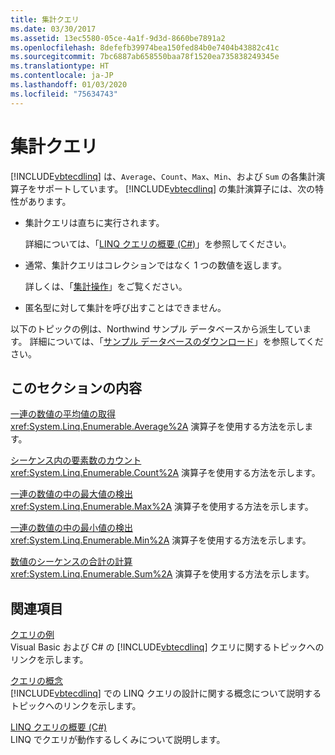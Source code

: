 ```yaml
---
title: 集計クエリ
ms.date: 03/30/2017
ms.assetid: 13ec5580-05ce-4a1f-9d3d-8660be7891a2
ms.openlocfilehash: 8defefb39974bea150fed84b0e7404b43882c41c
ms.sourcegitcommit: 7bc6887ab658550baa78f1520ea735838249345e
ms.translationtype: HT
ms.contentlocale: ja-JP
ms.lasthandoff: 01/03/2020
ms.locfileid: "75634743"
---
```

# <a name="aggregate-queries"></a>集計クエリ
[!INCLUDE[vbtecdlinq](../../../../../../includes/vbtecdlinq-md.md)] は、`Average`、`Count`、`Max`、`Min`、および `Sum` の各集計演算子をサポートしています。 [!INCLUDE[vbtecdlinq](../../../../../../includes/vbtecdlinq-md.md)] の集計演算子には、次の特性があります。  
  
- 集計クエリは直ちに実行されます。  
  
     詳細については、「[LINQ クエリの概要 (C#)](../../../../../csharp/programming-guide/concepts/linq/introduction-to-linq-queries.md)」を参照してください。  
  
- 通常、集計クエリはコレクションではなく 1 つの数値を返します。  
  
     詳しくは、「[集計操作](https://docs.microsoft.com/previous-versions/visualstudio/visual-studio-2013/bb546138(v=vs.120))」をご覧ください。  
  
- 匿名型に対して集計を呼び出すことはできません。  
  
 以下のトピックの例は、Northwind サンプル データベースから派生しています。 詳細については、「[サンプル データベースのダウンロード](downloading-sample-databases.md)」を参照してください。  
  
## <a name="in-this-section"></a>このセクションの内容  
 [一連の数値の平均値の取得](return-the-average-value-from-a-numeric-sequence.md)  
 <xref:System.Linq.Enumerable.Average%2A> 演算子を使用する方法を示します。  
  
 [シーケンス内の要素数のカウント](count-the-number-of-elements-in-a-sequence.md)  
 <xref:System.Linq.Enumerable.Count%2A> 演算子を使用する方法を示します。  
  
 [一連の数値の中の最大値の検出](find-the-maximum-value-in-a-numeric-sequence.md)  
 <xref:System.Linq.Enumerable.Max%2A> 演算子を使用する方法を示します。  
  
 [一連の数値の中の最小値の検出](find-the-minimum-value-in-a-numeric-sequence.md)  
 <xref:System.Linq.Enumerable.Min%2A> 演算子を使用する方法を示します。  
  
 [数値のシーケンスの合計の計算](compute-the-sum-of-values-in-a-numeric-sequence.md)  
 <xref:System.Linq.Enumerable.Sum%2A> 演算子を使用する方法を示します。  
  
## <a name="related-sections"></a>関連項目  
 [クエリの例](query-examples.md)  
 Visual Basic および C# の [!INCLUDE[vbtecdlinq](../../../../../../includes/vbtecdlinq-md.md)] クエリに関するトピックへのリンクを示します。  
  
 [クエリの概念](query-concepts.md)  
 [!INCLUDE[vbtecdlinq](../../../../../../includes/vbtecdlinq-md.md)] での LINQ クエリの設計に関する概念について説明するトピックへのリンクを示します。  
  
 [LINQ クエリの概要 (C#)](../../../../../csharp/programming-guide/concepts/linq/introduction-to-linq-queries.md)  
 LINQ でクエリが動作するしくみについて説明します。
